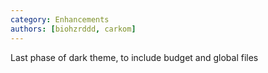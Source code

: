 ```yaml
---
category: Enhancements
authors: [biohzrddd, carkom]
---
```

Last phase of dark theme, to include budget and global files